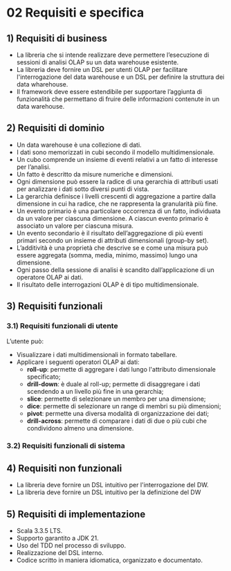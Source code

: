# 02 Requisiti e specifica

## 1) Requisiti di business
- La libreria che si intende realizzare deve permettere l’esecuzione di sessioni di analisi OLAP su un data warehouse esistente.
- La libreria deve fornire un DSL per utenti OLAP per facilitare l'interrogazione del data warehouse e un DSL per definire la struttura dei data wharehouse.
- Il framework deve essere estendibile per supportare l’aggiunta di funzionalità che permettano di fruire delle informazioni contenute in un data warehouse.

## 2) Requisiti di dominio
- Un data warehouse è una collezione di dati.
- I dati sono memorizzati in cubi secondo il modello multidimensionale.
- Un cubo comprende un insieme di eventi relativi a un fatto di interesse per l’analisi.
- Un fatto è descritto da misure numeriche e dimensioni.
- Ogni dimensione può essere la radice di una gerarchia di attributi usati per analizzare i dati sotto diversi punti di vista.
- La gerarchia definisce i livelli crescenti di aggregazione a partire dalla dimensione in cui ha radice, che ne rappresenta la granularità più fine.
- Un evento primario è una particolare occorrenza di un fatto, individuata da un valore per ciascuna dimensione. A ciascun evento primario è associato un valore per ciascuna misura.
- Un evento secondario è il risultato dell’aggregazione di più eventi primari secondo un insieme di attributi dimensionali (group-by set).
- L’additività è una proprietà che descrive se e come una misura può essere aggregata (somma, media, minimo, massimo) lungo una dimensione.
- Ogni passo della sessione di analisi è scandito dall’applicazione di un operatore OLAP ai dati.
- Il risultato delle interrogazioni OLAP è di tipo multidimensionale.

## 3) Requisiti funzionali
### 3.1) Requisiti funzionali di utente
L’utente può:
- Visualizzare i dati multidimensionali in formato tabellare.
- Applicare i seguenti operatori OLAP ai dati:
  - **roll-up**: permette di aggregare i dati lungo l'attributo dimensionale specificato;
  - **drill-down**: è duale al roll-up; permette di disaggregare i dati scendendo a un livello più fine in una gerarchia;
  - **slice**: permette di selezionare un membro per una dimensione;
  - **dice**: permette di selezionare un range di membri su più dimensioni;
  - **pivot**: permette una diversa modalità di organizzazione dei dati;
  - **drill-across**: permette di comparare i dati di due o più cubi che condividono almeno una dimensione. 

### 3.2) Requisiti funzionali di sistema


## 4) Requisiti non funzionali
- La libreria deve fornire un DSL intuitivo per l'interrogazione del DW.
- La libreria deve fornire un DSL intuitivo per la definizione del DW

## 5) Requisiti di implementazione
- Scala 3.3.5 LTS.
- Supporto garantito a JDK 21.
- Uso del TDD nel processo di sviluppo.
- Realizzazione del DSL interno.
- Codice scritto in maniera idiomatica, organizzato e documentato.

